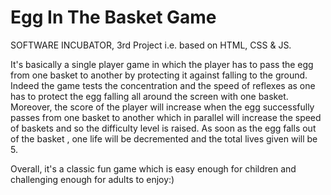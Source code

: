 # Egg In The Basket Game

SOFTWARE INCUBATOR, 3rd Project i.e. based on HTML, CSS & JS.

It's basically a single player game in which the player has to pass the egg from one basket to another by protecting it against falling to the ground. Indeed the game tests the concentration and the speed of reflexes as one has to protect the egg falling all around the screen with one basket. Moreover, the score of the player will increase when the egg successfully passes from one basket to another which in parallel will increase the speed of baskets and so the difficulty level is raised.
As soon as the egg falls out of the basket , one life will be decremented and the total lives given will be 5.

Overall, it's a classic fun game which is easy enough for children and challenging enough for adults to enjoy:)

